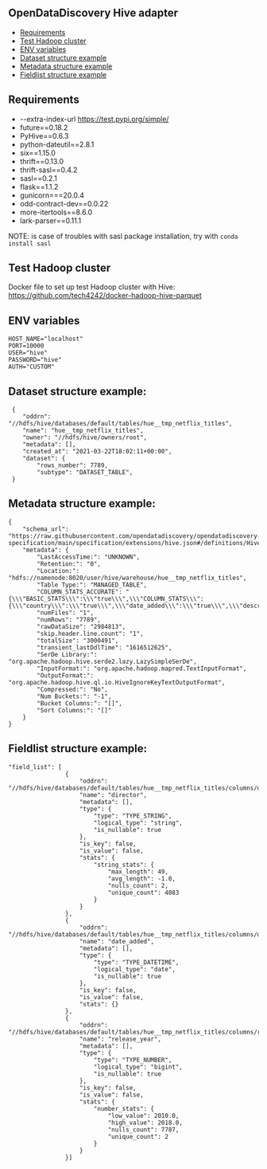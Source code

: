 ## OpenDataDiscovery Hive adapter
* [Requirements](#requirements)
* [Test Hadoop cluster](#test_hadoop_cluster)
* [ENV variables](#env_variables)
* [Dataset structure example](#dataset-structure-example)
* [Metadata structure example](#metadata-structure-example)
* [Fieldlist structure example](#fieldlist-structure-example)

 
## Requirements 
* --extra-index-url https://test.pypi.org/simple/
* future==0.18.2
* PyHive==0.6.3
* python-dateutil==2.8.1
* six==1.15.0
* thrift==0.13.0
* thrift-sasl==0.4.2
* sasl==0.2.1
* flask==1.1.2
* gunicorn===20.0.4
* odd-contract-dev==0.0.22
* more-itertools==8.6.0
* lark-parser==0.11.1

NOTE: is case of troubles with sasl package installation, try with ```conda install sasl``` 

## Test Hadoop cluster
Docker file to set up test Hadoop cluster with Hive:
https://github.com/tech4242/docker-hadoop-hive-parquet


## ENV variables
```
HOST_NAME="localhost"
PORT=10000
USER="hive"
PASSWORD="hive"
AUTH="CUSTOM"
```

## Dataset structure example:
```
 {
    "oddrn": "//hdfs/hive/databases/default/tables/hue__tmp_netflix_titles",
    "name": "hue__tmp_netflix_titles",
    "owner": "//hdfs/hive/owners/root",
    "metadata": [],
    "created_at": "2021-03-22T18:02:11+00:00",
    "dataset": {
        "rows_number": 7789,
        "subtype": "DATASET_TABLE",
 }

```

## Metadata structure example:
```
{
    "schema_url": "https://raw.githubusercontent.com/opendatadiscovery/opendatadiscovery-specification/main/specification/extensions/hive.json#/definitions/HiveDataSetExtension",
    "metadata": {
        "LastAccessTime:": "UNKNOWN",
        "Retention:": "0",
        "Location:": "hdfs://namenode:8020/user/hive/warehouse/hue__tmp_netflix_titles",
        "Table Type:": "MANAGED_TABLE",
        "COLUMN_STATS_ACCURATE": "{\\\"BASIC_STATS\\\":\\\"true\\\",\\\"COLUMN_STATS\\\":{\\\"country\\\":\\\"true\\\",\\\"date_added\\\":\\\"true\\\",\\\"description\\\":\\\"true\\\",\\\"director\\\":\\\"true\\\",\\\"duration\\\":\\\"true\\\",\\\"listed_in\\\":\\\"true\\\",\\\"rating\\\":\\\"true\\\",\\\"release_year\\\":\\\"true\\\",\\\"show_id\\\":\\\"true\\\",\\\"title\\\":\\\"true\\\",\\\"type\\\":\\\"true\\\"}}",
        "numFiles": "1",
        "numRows": "7789",
        "rawDataSize": "2984813",
        "skip.header.line.count": "1",
        "totalSize": "3000491",
        "transient_lastDdlTime": "1616512625",
        "SerDe Library:": "org.apache.hadoop.hive.serde2.lazy.LazySimpleSerDe",
        "InputFormat:": "org.apache.hadoop.mapred.TextInputFormat",
        "OutputFormat:": "org.apache.hadoop.hive.ql.io.HiveIgnoreKeyTextOutputFormat",
        "Compressed:": "No",
        "Num Buckets:": "-1",
        "Bucket Columns:": "[]",
        "Sort Columns:": "[]"
    }
}
```
## Fieldlist structure example:
```
"field_list": [   
                {
                    "oddrn": "//hdfs/hive/databases/default/tables/hue__tmp_netflix_titles/columns/director",
                    "name": "director",
                    "metadata": [],
                    "type": {
                        "type": "TYPE_STRING",
                        "logical_type": "string",
                        "is_nullable": true
                    },
                    "is_key": false,
                    "is_value": false,
                    "stats": {
                        "string_stats": {
                            "max_length": 49,
                            "avg_length": -1.0,
                            "nulls_count": 2,
                            "unique_count": 4083
                        }
                    }
                },
                {
                    "oddrn": "//hdfs/hive/databases/default/tables/hue__tmp_netflix_titles/columns/date_added",
                    "name": "date_added",
                    "metadata": [],
                    "type": {
                        "type": "TYPE_DATETIME",
                        "logical_type": "date",
                        "is_nullable": true
                    },
                    "is_key": false,
                    "is_value": false,
                    "stats": {}
                },
                {
                    "oddrn": "//hdfs/hive/databases/default/tables/hue__tmp_netflix_titles/columns/release_year",
                    "name": "release_year",
                    "metadata": [],
                    "type": {
                        "type": "TYPE_NUMBER",
                        "logical_type": "bigint",
                        "is_nullable": true
                    },
                    "is_key": false,
                    "is_value": false,
                    "stats": {
                        "number_stats": {
                            "low_value": 2010.0,
                            "high_value": 2018.0,
                            "nulls_count": 7787,
                            "unique_count": 2
                        }
                    }
                }]
```
